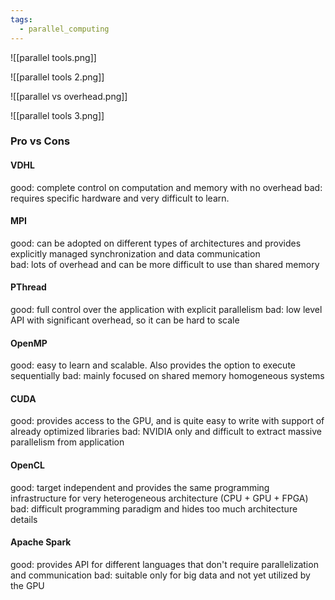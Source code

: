 ```yaml
---
tags:
  - parallel_computing
---
```

![[parallel tools.png]]

![[parallel tools 2.png]]

![[parallel vs overhead.png]]

![[parallel tools 3.png]]

### Pro vs Cons

#### VDHL

good: complete control on computation and memory with no overhead
bad: requires specific hardware and very difficult to learn.
#### MPI

good: can be adopted on different types of architectures and provides explicitly managed synchronization and data communication  
bad: lots of overhead and can be more difficult to use than shared memory

#### PThread

good: full control over the application with explicit parallelism
bad: low level API with significant overhead, so it can be hard to scale

#### OpenMP

good: easy to learn and scalable. Also provides the option to execute sequentially
bad: mainly focused on shared memory homogeneous systems
#### CUDA

good: provides access to the GPU, and is quite easy to write with support of already optimized libraries
bad: NVIDIA only and difficult to extract massive parallelism from application
#### OpenCL

good: target independent and provides the same programming infrastructure for very heterogeneous architecture (CPU + GPU + FPGA)
bad: difficult programming paradigm and hides too much architecture details
#### Apache Spark

good: provides API for different languages that don't require parallelization and communication
bad: suitable only for big data and not yet utilized by the GPU
